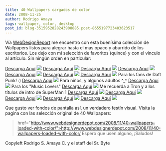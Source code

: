 ```yaml
---
title: 40 Wallpapers cargados de color
date: 2008-11-25
author: Rodrigo Amaya
tags: wallpaper, color, desktop
post_id: blog-3515952828243908885.post-8655197723403623517
---
```


Vía [WebDesignReport](http://www.webdesignerdepot.com/) me encuentro con esta buenísima colección de Wallpapers listos para alegrar hasta el mas opaco y aburrido de los escritorios. Los dejo con mi selección de favoritos (quince) y con el vinculo al artículo. Sin ningún orden en particular:

[Descarga Aquí](http://www.abduzeedo.com/%7Eabduzeed/25-fantastic-deviant-wallpapers)
[![](https://2.bp.blogspot.com/_ayvorITawE4/SSwfEL-XPuI/AAAAAAAABdI/hTv_2RBQd9g/s320/231.png)](https://2.bp.blogspot.com/_ayvorITawE4/SSwfEL-XPuI/AAAAAAAABdI/hTv_2RBQd9g/s1600-h/231.png)
[Descarga Aquí](http://69efan69.deviantart.com/art/Trippy-Wallpaper-97734018)
[![](https://4.bp.blogspot.com/_ayvorITawE4/SSwfD_MmJyI/AAAAAAAABdA/fVAhmvs8K3E/s320/161.png)](https://4.bp.blogspot.com/_ayvorITawE4/SSwfD_MmJyI/AAAAAAAABdA/fVAhmvs8K3E/s1600-h/161.png)
[Descarga Aquí](http://ionboy.deviantart.com/art/Kaze-Wallpaper-81766468)
[![](https://1.bp.blogspot.com/_ayvorITawE4/SSwfD2_broI/AAAAAAAABc4/yIYxgsAykqI/s320/141.png)](https://1.bp.blogspot.com/_ayvorITawE4/SSwfD2_broI/AAAAAAAABc4/yIYxgsAykqI/s1600-h/141.png)
[Descarga Aquí](http://mixmasterangel.deviantart.com/art/wallpaper-69777061)
[![](https://4.bp.blogspot.com/_ayvorITawE4/SSwfDj6HFhI/AAAAAAAABcw/jsnfuPDLV9I/s320/11.png)](https://4.bp.blogspot.com/_ayvorITawE4/SSwfDj6HFhI/AAAAAAAABcw/jsnfuPDLV9I/s1600-h/11.png)
[Descarga Aquí](http://nithilien.deviantart.com/art/Starsfield-Rainbow-wallpaper-88081480)
[![](https://3.bp.blogspot.com/_ayvorITawE4/SSwfDEBQqDI/AAAAAAAABco/gqTRfnRkYkc/s320/9.png)](https://3.bp.blogspot.com/_ayvorITawE4/SSwfDEBQqDI/AAAAAAAABco/gqTRfnRkYkc/s1600-h/9.png)
[Descarga Aquí](http://emciem.deviantart.com/art/The-PolyGuana-Wallpaper-45476256)
[![](https://1.bp.blogspot.com/_ayvorITawE4/SSwewppEU3I/AAAAAAAABcg/bSLH091jJOU/s320/61.png)](https://1.bp.blogspot.com/_ayvorITawE4/SSwewppEU3I/AAAAAAAABcg/bSLH091jJOU/s1600-h/61.png)
[Descarga Aquí](http://mat3jko.deviantart.com/art/ART-wallpaper-85766858)
[![](https://3.bp.blogspot.com/_ayvorITawE4/SSwev4XB3HI/AAAAAAAABcY/X_gvt2madNY/s320/51.png)](https://3.bp.blogspot.com/_ayvorITawE4/SSwev4XB3HI/AAAAAAAABcY/X_gvt2madNY/s1600-h/51.png)
Para los fans de Daft Punk! :)
[Descarga Aquí](http://customize.org/wallpapers/48503)
[![](https://2.bp.blogspot.com/_ayvorITawE4/SSwevkvt_xI/AAAAAAAABcQ/iAmzVQ4mJEc/s320/40.png)](https://2.bp.blogspot.com/_ayvorITawE4/SSwevkvt_xI/AAAAAAAABcQ/iAmzVQ4mJEc/s1600-h/40.png)
Para niños, y algunos adultos ^_^
[Descarga Aquí](http://anjilyoshi.deviantart.com/art/Rainbow-Sugar-Splash-85568400)
[![](https://4.bp.blogspot.com/_ayvorITawE4/SSwevSzYMbI/AAAAAAAABcI/hxHdZOcboDs/s320/37.png)](https://4.bp.blogspot.com/_ayvorITawE4/SSwevSzYMbI/AAAAAAAABcI/hxHdZOcboDs/s1600-h/37.png) Para los "Music
Lovers"
[Descarga Aquí](http://fastnfurious.deviantart.com/art/Rainbow-Square-62963723)
[![](https://4.bp.blogspot.com/_ayvorITawE4/SSweuxtKjbI/AAAAAAAABcA/tsqkcz2gMj0/s320/38.png)](https://4.bp.blogspot.com/_ayvorITawE4/SSweuxtKjbI/AAAAAAAABcA/tsqkcz2gMj0/s1600-h/38.png) Me recuerda a Tron
y a los títulos de intro de SuperMan 1
[Descarga Aquí](http://www.abduzeedo.com/%7Eabduzeed/wallpaper-week-1)
[![](https://4.bp.blogspot.com/_ayvorITawE4/SSweO0DyDLI/AAAAAAAABb4/whBVWllkzYc/s320/311.png)](https://4.bp.blogspot.com/_ayvorITawE4/SSweO0DyDLI/AAAAAAAABb4/whBVWllkzYc/s1600-h/311.png)
[Descarga Aquí](http://www.abduzeedo.com/%7Eabduzeed/wallpaper-week-31)
[![](https://3.bp.blogspot.com/_ayvorITawE4/SSweOkI2hGI/AAAAAAAABbw/2GmXjVdZGqE/s320/221.png)](https://3.bp.blogspot.com/_ayvorITawE4/SSweOkI2hGI/AAAAAAAABbw/2GmXjVdZGqE/s1600-h/221.png)
[Descarga Aquí](http://firetongue8.deviantart.com/art/Inspire-wallpaper-95176146)
[![](https://2.bp.blogspot.com/_ayvorITawE4/SSweOVAO8bI/AAAAAAAABbo/5f2NpsN_Ihc/s320/17.png)](https://2.bp.blogspot.com/_ayvorITawE4/SSweOVAO8bI/AAAAAAAABbo/5f2NpsN_Ihc/s1600-h/17.png)
[Descarga Aquí](http://velitchko.deviantart.com/art/Color-wallpaper-99593269)
[![](https://3.bp.blogspot.com/_ayvorITawE4/SSweOJwsHKI/AAAAAAAABbg/TX27K5oW66E/s320/131.png)](https://3.bp.blogspot.com/_ayvorITawE4/SSweOJwsHKI/AAAAAAAABbg/TX27K5oW66E/s1600-h/131.png)
[Descarga Aquí](http://fixedys.deviantart.com/art/Fractal-Delight-Wallpaper-Pack-97629594)
[![](https://1.bp.blogspot.com/_ayvorITawE4/SSweN0GfZvI/AAAAAAAABbY/0JrwoKdrZJI/s320/112.png)](https://1.bp.blogspot.com/_ayvorITawE4/SSweN0GfZvI/AAAAAAAABbY/0JrwoKdrZJI/s1600-h/112.png)

Que gusto ver fondos de pantalla así, un verdadero festín visual. Visita la pagina con las selección original de 40 Wallpapers:

> href="http://www.webdesignerdepot.com/2008/11/40-wallpapers-loaded-with-color/">http://www.webdesignerdepot.com/2008/11/40-wallpapers-loaded-with-color/
Espero que usen alguno, ¡Saludos!

Copyleft Rodrigo S. Amaya C. y el staff del Sr. Byte